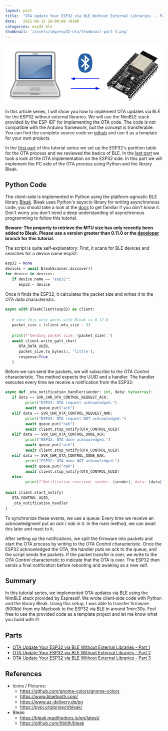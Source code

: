 ```yaml
---
layout: post
title:  "OTA Update Your ESP32 via BLE Without External Libraries  - Part 3"
date:   2021-06-15 20:00:00 +0200
categories: esp32 ble
thumbnail: '/assets/img/esp32-ota/thumbnail-part-3.png'
---
```


![ESP32 OTA via BLE](/assets/img/esp32-ota/intro.png)


In this article series, I will show you how to implement OTA updates via BLE for the ESP32 without external libraries. We will use the NimBLE stack provided by the ESP-IDF for implementing the OTA code. The code is not compatible with the Arduino framework, but the concept is transferable. You can find the complete source code on <a href="https://github.com/michael-angerer/esp32_ble_ota">github</a> and use it as a template for your own projects. 

In the <a href="http://127.0.0.1:4000/esp32/ble/2021/06/01/esp32-ota-part-1.html">first part</a> of this tutorial series we set up the ESP32's partition table for the OTA process and we reviewed the basics of BLE. In the <a href="http://127.0.0.1:4000/esp32/ble/2021/06/08/esp32-ota-part-2.html">last part</a> we took a look at the OTA implementation on the ESP32 side. In this part we will implement the PC side of the OTA process using Python and the library Bleak.

## Python Code

The client-side is implemented in Python using the platform-agnostic BLE library <a href="https://github.com/hbldh/bleak">Bleak</a>. Bleak uses Python's asyncio library for writing asynchronous code, you should take a look at the <a href="https://docs.python.org/3/library/asyncio.html">docs</a> to get familiar if you don't know it. Don't worry you don't need a deep understanding of asynchronous programming to follow this tutorial. 

**Beware: The property to retrieve the MTU size has only recently been added to Bleak. Please use a version greater than 0.11.0 or the <a href="https://bleak.readthedocs.io/en/latest/installation.html#from-sources">developer</a> branch for this tutorial.**

The script is quite self-explanatory: First, it scans for BLE devices and searches for a device name esp32: 

```Python
esp32 = None
devices = await BleakScanner.discover()
for device in devices:
   if device.name == "esp32":
      esp32 = device
```

Once it finds the ESP32, it calculates the packet size and writes it to the *OTA data* characteristic:

```Python
async with BleakClient(esp32) as client:

   # note this only works with Bleak >= 0.12.0
   packet_size = (client.mtu_size - 3)

   print(f"Sending packet size: {packet_size}.")
   await client.write_gatt_char(
      OTA_DATA_UUID,
      packet_size.to_bytes(2, 'little'),
      response=True
   )
```

Before we can send the packets, we will subscribe to the *OTA Control* characteristic. The method expects the UUID and a handler. The handler executes every time we receive a notification from the ESP32:

```Python
async def _ota_notification_handler(sender: int, data: bytearray):
   if data == SVR_CHR_OTA_CONTROL_REQUEST_ACK:
         print("ESP32: OTA request acknowledged.")
         await queue.put("ack")
   elif data == SVR_CHR_OTA_CONTROL_REQUEST_NAK:
         print("ESP32: OTA request NOT acknowledged.")
         await queue.put("nak")
         await client.stop_notify(OTA_CONTROL_UUID)
   elif data == SVR_CHR_OTA_CONTROL_DONE_ACK:
         print("ESP32: OTA done acknowledged.")
         await queue.put("ack")
         await client.stop_notify(OTA_CONTROL_UUID)
   elif data == SVR_CHR_OTA_CONTROL_DONE_NAK:
         print("ESP32: OTA done NOT acknowledged.")
         await queue.put("nak")
         await client.stop_notify(OTA_CONTROL_UUID)
   else:
         print(f"Notification received: sender: {sender}, data: {data}")

await client.start_notify(
   OTA_CONTROL_UUID,
   _ota_notification_handler
)
```

To synchronize these events, we use a queue: Every time we receive an acknowledgment put an *ack* / *nak* in it. In the main method, we can await this later and react to it. 

After setting up the notifications, we split the firmware into packets and start the OTA process by writing to the *OTA Control* characteristic. Once the ESP32 acknowledged the OTA, the handler puts an *ack* to the queue, and the script sends the packets. If the packet transfer is over, we write to the *OTA Control* characteristic to indicate that the OTA is over. The ESP32 then sends a final notification before rebooting and awaking as a new self. 

## Summary

In this tutorial series, we implemented OTA updates via BLE using the NimBLE stack provided by Espressif. We wrote client-side code with Python and the library Bleak. Using this setup, I was able to transfer firmware (500kb) from my Macbook to the ESP32 via BLE in around 1min:30s. Feel free to use the provided code as a template project and let me know what you build with it! 

## Parts

- [OTA Update Your ESP32 via BLE Without External Libraries - Part 1](http://127.0.0.1:4000/esp32/ble/2021/06/01/esp32-ota-part-1.html)
- [OTA Update Your ESP32 via BLE Without External Libraries - Part 2](http://127.0.0.1:4000/esp32/ble/2021/06/08/esp32-ota-part-2.html)
- [OTA Update Your ESP32 via BLE Without External Libraries - Part 3](http://127.0.0.1:4000/esp32/ble/2021/06/15/esp32-ota-part-3.html)

## References

- Icons / Pictures: 
   - <https://github.com/gnome-colors/gnome-colors>
   - <https://www.bluetooth.com/>
   - <https://www.az-delivery.de/en>
   - <https://pypi.org/project/bleak/>
- Bleak:
   - <https://bleak.readthedocs.io/en/latest/>
   - <https://github.com/hbldh/bleak>
